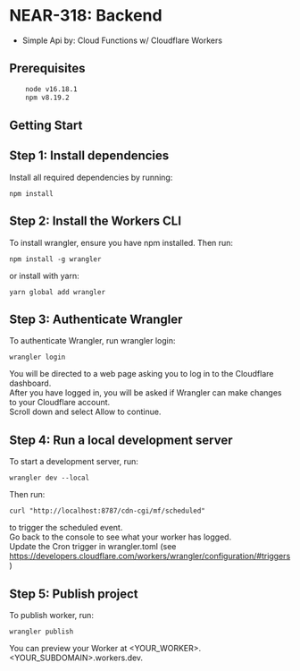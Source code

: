 # NEAR-318: Backend

- Simple Api by: Cloud Functions w/ Cloudflare Workers

## Prerequisites


```sh
    node v16.18.1
    npm v8.19.2
```

## Getting Start

Step 1: Install dependencies
-------------------------------

Install all required dependencies by running:

    npm install

Step 2: Install the Workers CLI
-------------------------------

To install wrangler, ensure you have npm installed. Then run:

    npm install -g wrangler

or install with yarn:

    yarn global add wrangler

Step 3: Authenticate Wrangler
-------------------------------

To authenticate Wrangler, run wrangler login:

    wrangler login

You will be directed to a web page asking you to log in to the Cloudflare dashboard.\
After you have logged in, you will be asked if Wrangler can make changes to your Cloudflare account.\
Scroll down and select Allow to continue.

Step 4: Run a local development server
-------------------------------
To start a development server, run:

    wrangler dev --local

Then run:

    curl "http://localhost:8787/cdn-cgi/mf/scheduled"

to trigger the scheduled event.\
Go back to the console to see what your worker has logged.\
Update the Cron trigger in wrangler.toml (see https://developers.cloudflare.com/workers/wrangler/configuration/#triggers)

Step 5: Publish project
-------------------------

To publish worker, run:

    wrangler publish

You can preview your Worker at <YOUR_WORKER>.<YOUR_SUBDOMAIN>.workers.dev.